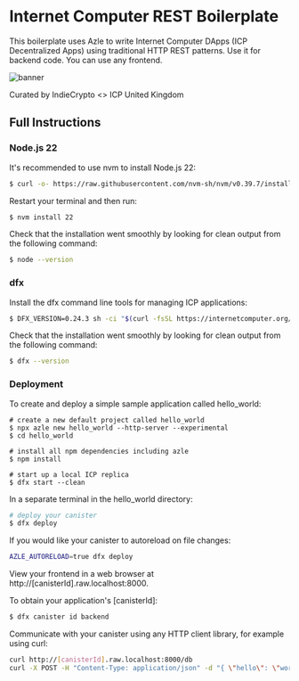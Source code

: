 # Internet Computer REST Boilerplate

This boilerplate uses Azle to write Internet Computer DApps (ICP Decentralized Apps) using traditional HTTP REST patterns. Use it for backend code. You can use any frontend.


![banner](https://github.com/user-attachments/assets/d52e6092-d69d-4afb-ae67-88e0ddfcf324)

Curated by IndieCrypto <> ICP United Kingdom


## Full Instructions

### Node.js 22

It's recommended to use nvm to install Node.js 22:

```sh
$ curl -o- https://raw.githubusercontent.com/nvm-sh/nvm/v0.39.7/install.sh | bash
```

Restart your terminal and then run:

```sh
$ nvm install 22
```

Check that the installation went smoothly by looking for clean output from the following command:

```sh
$ node --version
```

### dfx

Install the dfx command line tools for managing ICP applications:

```sh
$ DFX_VERSION=0.24.3 sh -ci "$(curl -fsSL https://internetcomputer.org/install.sh)"
```

Check that the installation went smoothly by looking for clean output from the following command:

```sh
$ dfx --version
```

### Deployment

To create and deploy a simple sample application called hello_world:

```
# create a new default project called hello_world
$ npx azle new hello_world --http-server --experimental
$ cd hello_world

# install all npm dependencies including azle
$ npm install

# start up a local ICP replica
$ dfx start --clean
```

In a separate terminal in the hello_world directory:

```sh
# deploy your canister
$ dfx deploy
```

If you would like your canister to autoreload on file changes:

```sh
AZLE_AUTORELOAD=true dfx deploy
```

View your frontend in a web browser at http://[canisterId].raw.localhost:8000.

To obtain your application's [canisterId]:

```sh
$ dfx canister id backend
```

Communicate with your canister using any HTTP client library, for example using curl:

```sh
curl http://[canisterId].raw.localhost:8000/db
curl -X POST -H "Content-Type: application/json" -d "{ \"hello\": \"world\" }" http://[canisterId].raw.localhost:8000/db/update
```
